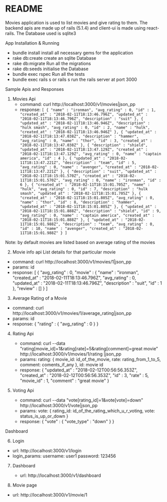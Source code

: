 # README

Movies application is used to list movies and give rating to them.
The backend apis are made up of rails (5.1.4) and client-ui is made using react-rails.
The Database used is sqlite3

App Installation & Running
*  bundle install
       install all necessary gems for the application
*  rake db:create
      create an sqlite Database
*  rake db:migrate
      Run all the migrations
*  rake db:seeds
      initialise the Database
*  bundle exec rspec
      Run all the tests
*  bundle exec rails s or rails s
      run the rails server at port 3000

Sample Apis and Responses

1. Movies Api
   * command: curl http://localhost:3000/v1/movies|json_pp
   * response: ```[
   {
      "name" : "ironman",
      "avg_rating" : 0,
      "id" : 1,
      "created_at" : "2018-02-11T18:13:46.796Z",
      "updated_at" : "2018-02-11T18:13:46.796Z",
      "description" : "suit"
   },
   {
      "updated_at" : "2018-02-11T18:13:46.946Z",
      "description" : "hulk smash",
      "avg_rating" : 0,
      "id" : 2,
      "name" : "hulk",
      "created_at" : "2018-02-11T18:13:46.946Z"
   },
   {
      "updated_at" : "2018-02-11T18:13:47.038Z",
      "description" : "hammer",
      "avg_rating" : 0,
      "name" : "thor",
      "id" : 3,
      "created_at" : "2018-02-11T18:13:47.038Z"
   },
   {
      "description" : "shield",
      "updated_at" : "2018-02-11T18:13:47.129Z",
      "created_at" : "2018-02-11T18:13:47.129Z",
      "avg_rating" : 0,
      "name" : "captain america",
      "id" : 4
   },
   {
      "updated_at" : "2018-02-11T18:13:47.221Z",
      "description" : "team",
      "id" : 5,
      "avg_rating" : 0,
      "name" : "avenger",
      "created_at" : "2018-02-11T18:13:47.221Z"
   },
   {
      "description" : "suit",
      "updated_at" : "2018-02-11T18:15:01.570Z",
      "created_at" : "2018-02-11T18:15:01.570Z",
      "avg_rating" : 0,
      "name" : "ironman",
      "id" : 6
   },
   {
      "created_at" : "2018-02-11T18:15:01.705Z",
      "name" : "hulk",
      "avg_rating" : 0,
      "id" : 7,
      "description" : "hulk smash",
      "updated_at" : "2018-02-11T18:15:01.705Z"
   },
   {
      "created_at" : "2018-02-11T18:15:01.805Z",
      "avg_rating" : 0,
      "name" : "thor",
      "id" : 8,
      "description" : "hammer",
      "updated_at" : "2018-02-11T18:15:01.805Z"
   },
   {
      "updated_at" : "2018-02-11T18:15:01.888Z",
      "description" : "shield",
      "id" : 9,
      "avg_rating" : 0,
      "name" : "captain america",
      "created_at" : "2018-02-11T18:15:01.888Z"
   },
   {
      "updated_at" : "2018-02-11T18:15:01.988Z",
      "description" : "team",
      "avg_rating" : 0,
      "id" : 10,
      "name" : "avenger",
      "created_at" : "2018-02-11T18:15:01.988Z"
   }
]```

Note: by default movies are listed based on average rating of the movies

2. Movie info api
     List details for that particular movie
  * command: curl http://localhost:3000/v1/movies/1|json_pp
  * params: id
  * response: [
   {
      "avg_rating" : 0,
      "movie" : {
         "name" : "ironman",
         "created_at" : "2018-02-11T18:13:46.796Z",
         "avg_rating" : 0,
         "updated_at" : "2018-02-11T18:13:46.796Z",
         "description" : "suit",
         "id" : 1
      },
      "review" : []
   }
]

3. Average Rating of a Movie
  * command: curl http://localhost:3000/v1/movies/1/average_rating|json_pp
  * params: id
  * response: {
   "rating" : {
      "avg_rating" : 0
   }
}

4. Rating Api
   * command: curl --data "rating[movie_id]=1&rating[rate]=5&rating[comment]=great movie" http://localhost:3000/v1/movies/1/rating |json_pp
   * params: rating: { movie_id: id_of_the_movie, rate: rating_from_1_to_5, comment: coments_if_any },
           id: movie id
   * response: {
   "updated_at" : "2018-02-12T00:56:56.353Z",
   "created_at" : "2018-02-12T00:56:56.353Z",
   "id" : 3,
   "rate" : 5,
   "movie_id" : 1,
   "comment" : "great movie"
}

5. Voting Api
    * command: curl --data "vote[rating_id]=1&vote[vote]=down" http://localhost:3000/v1/vote|json_pp
    * params: vote: { rating_id: id_of_the_rating_which_u_r_voting, vote: status_is_up_or_down }
    * response: {
   "vote" : {
      "vote_type" : "down"
   }
}

Dashboard

6. Login
  * url: http://localhost:3000/v1/login
  * login_params:
     username: user1
     password: 123456

7. Dashboard
   * url: http://localhost:3000/v1/dashboard

8. Movie page
  * url: http://localhost:3000/v1/movie/1
